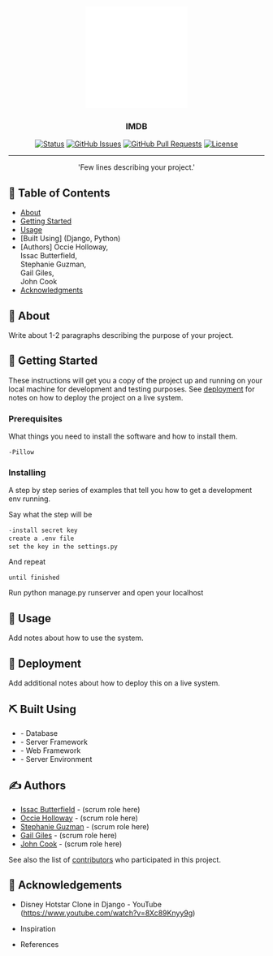 <p align="center">
  <a href="" rel="noopener">
 <img width=200px height=200px src="static/images/LogoMakr-7lDBnl.png" alt="Project logo"></a>
</p>

<h3 align="center">IMDB</h3>

<div align="center">

[![Status](https://img.shields.io/badge/status-active-success.svg)]()
[![GitHub Issues](https://img.shields.io/github/issues/kylelobo/The-Documentation-Compendium.svg)](https://github.com/Isaac-Develops/imdb-app/issues)
[![GitHub Pull Requests](https://img.shields.io/github/issues-pr/kylelobo/The-Documentation-Compendium.svg)](https://github.com/Isaac-Develops/imdb-app/pulls)
[![License](https://img.shields.io/badge/license-MIT-blue.svg)](/LICENSE)

</div>

---

<p align="center">'Few lines describing your project.'
 <br>
</p>

## 📝 Table of Contents

- [About](#about)
- [Getting Started](#getting_started)
- [Usage](#usage)
- [Built Using] (Django, Python)
- [Authors] Occie Holloway, <br>
  Issac Butterfield, <br>
  Stephanie Guzman, <br>
  Gail Giles, <br>
  John Cook
- [Acknowledgments](#acknowledgement)

## 🧐 About <a name = "Imdb"></a>

Write about 1-2 paragraphs describing the purpose of your project.

## 🏁 Getting Started <a name = "getting_started"></a>

These instructions will get you a copy of the project up and running on your local machine for development and testing purposes. See [deployment](#deployment) for notes on how to deploy the project on a live system.

### Prerequisites

What things you need to install the software and how to install them.

```
-Pillow
```

### Installing

A step by step series of examples that tell you how to get a development env running.

Say what the step will be

```text
-install secret key
create a .env file
set the key in the settings.py
```

And repeat

```text
until finished
```

Run python manage.py runserver and open your localhost

## 🎈 Usage <a name="usage"></a>

Add notes about how to use the system.

## 🚀 Deployment <a name = "deployment"></a>

Add additional notes about how to deploy this on a live system.

## ⛏️ Built Using <a name = "built_using"></a>

- []() - Database
- []() - Server Framework
- []() - Web Framework
- []() - Server Environment

## ✍️ Authors <a name = "authors"></a>

- [Issac Butterfield](https://github.com/Isaac-Develops) - (scrum role here)
- [Occie Holloway](https://github.com/occie-holloway) - (scrum role here)
- [Stephanie Guzman](https://github.com/stephguzman) - (scrum role here)
- [Gail Giles](https://github.com/gilesgr12) - (scrum role here)
- [John Cook](https://github.com/cooksta120021) - (scrum role here)

See also the list of [contributors](https://github.com/kylelobo/The-Documentation-Compendium/contributors) who participated in this project.

## 🎉 Acknowledgements <a name = "acknowledgement"></a>

- Disney Hotstar Clone in Django - YouTube 
  (https://www.youtube.com/watch?v=8Xc89Knyy9g)<br>
  
- Inspiration
- References
